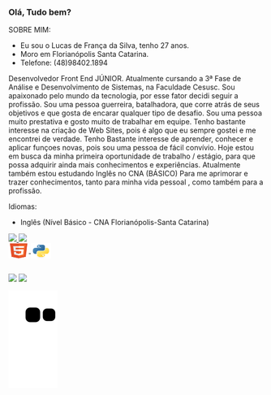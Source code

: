 ### Olá, Tudo bem?


SOBRE MIM:

* Eu sou o Lucas de França da Silva, tenho 27 anos.
* Moro em Florianópolis Santa Catarina.
* Telefone: (48)98402.1894

Desenvolvedor Front End JÚNIOR.
Atualmente cursando a 3ª Fase de Análise e Desenvolvimento de Sistemas, na Faculdade Cesusc.
Sou apaixonado pelo mundo da tecnologia, por esse fator decidi seguir a profissão.
Sou uma pessoa guerreira, batalhadora, que corre atrás de seus objetivos e que gosta de encarar qualquer tipo de desafio.
Sou uma pessoa muito prestativa e gosto muito de trabalhar em equipe.
Tenho bastante interesse na criação de Web Sites, pois é algo que eu sempre gostei e me encontrei de verdade.
Tenho Bastante interesse de aprender, conhecer e aplicar funçoes novas, pois sou uma pessoa de fácil convívio.
Hoje estou em busca da minha primeira oportunidade de trabalho / estágio, para que possa adquirir ainda mais conhecimentos e experiências.
Atualmente também estou estudando Inglês no CNA (BÁSICO)
Para me aprimorar e trazer conhecimentos, tanto para minha vida pessoal , como também para a profissão.

 Idiomas: 

- Inglês (Nível Básico - CNA Florianópolis-Santa Catarina)





<div>
  <a href="https://beacons.al/lucas-fra1508>">
  <img height="180em" src="https://github-readme-stats.vercel.app/api?username=lucas-fra1508&show_icons=false&theme=darkclude_all_commits=true&count_private=true"/>
  <img height="180em" src="https://github-readme-stats.vercel.app/api/top-langs/?username=lucas-fra1508act&langs_count=7&theme=dark
</div>
                           
<div style="display: inline_block"><br> 
  <img align="center" alt="Rafa-HTML" height="30" width="40" src="https://raw.githubusercontent.com/devicons/devicon/master/icons/html5/html5-original.svg">
  <img align="center" alt="Rafa-Python" height="30" width="40" src="https://raw.githubusercontent.com/devicons/devicon/master/icons/python/python-original.svg">


  
  ##
  
 <div>
   <a href="https://instagram.com/lucas_fra23" target="_blank"><img src="https://img.shields.io/badge/-Instagram-%23E4405F?style=for-the-badge&logo=instagram&logoColor=white" target="_blank"></a>
   <a href="https://www.linkedin.com/in/lucasfrança95" target="_blank"><img src="https://img.shields.io/badge/-LinkedIn-%230077B5?style=for-the-badge&logo=linkedin&logoColor=white" target="_blank"></a>
 
 ![Snake animation](https://github.com/rafaballerini/rafaballerini/blob/output/github-contribution-grid-snake.svg)
 
</div>
